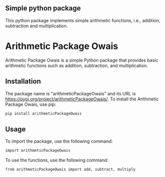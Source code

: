 
## Simple python package
This python package implements simple arithmetic functions, i.e., addition, subtraction and multiplication.


# Arithmetic Package Owais
Arithmetic Package Owais is a simple Python package that provides basic arithmetic functions such as addition, subtraction, and multiplication.

## Installation
The package name is "arithmeticPackageOwais" and its URL is https://pypi.org/project/arithmeticPackageOwais/.
To install the Arithmetic Package Owais, use pip:

```bash
pip install arithmeticPackageOwais
```

## Usage

To import the package, use the following command:
```bash
import arithmeticPackageOwais
```

To use the functions, use the following command:
```bash 
from arithmeticPackageOwais import add, subtract, multiply
```
